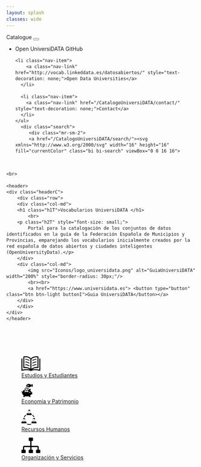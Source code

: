 ```yaml
---
layout: splash
classes: wide
---
```

<head>
	
   <meta name="viewport" content="width=device-width, initial-scale=1.0">
    <meta charset="utf-8">
<link rel="stylesheet" href="https://maxcdn.bootstrapcdn.com/bootstrap/4.5.2/css/bootstrap.min.css">
  <script src="https://ajax.googleapis.com/ajax/libs/jquery/3.5.1/jquery.min.js"></script>
  <script src="https://cdnjs.cloudflare.com/ajax/libs/popper.js/1.16.0/umd/popper.min.js"></script>
  <script src="https://maxcdn.bootstrapcdn.com/bootstrap/4.5.2/js/bootstrap.min.js"></script>
<link rel="stylesheet" href="https://maxcdn.bootstrapcdn.com/bootstrap/4.0.0/css/bootstrap.min.css" integrity="sha384-Gn5384xqQ1aoWXA+058RXPxPg6fy4IWvTNh0E263XmFcJlSAwiGgFAW/dAiS6JXm" crossorigin="anonymous">
<!-- CSS only -->
<link href="https://cdn.jsdelivr.net/npm/bootstrap@5.0.2/dist/css/bootstrap.min.css" rel="stylesheet" integrity="sha384-EVSTQN3/azprG1Anm3QDgpJLIm9Nao0Yz1ztcQTwFspd3yD65VohhpuuCOmLASjC" crossorigin="anonymous">
	
<link href="/CatalogoUniversiDATA/stylesheet.css" rel="stylesheet"/>	 
	
    
 <div class="navMenu">   
    <nav class="navbar navbar-expand-lg navbar-light bg-light">
  <a class="navbar-brand" href="https://openuniversitydata.github.io/CatalogoUniversiDATA/" style="text-decoration: none;">Catalogue</a>
  <button class="navbar-toggler" type="button" data-toggle="collapse" data-target="#navbarSupportedContent" aria-controls="navbarSupportedContent" aria-expanded="false" aria-label="Toggle navigation">
    <span class="navbar-toggler-icon"></span>
  </button>

  <div class="collapse navbar-collapse" id="navbarSupportedContent">
    <ul class="navbar-nav mr-auto">
	<li class="nav-item">
        <a class="nav-link" href="https://github.com/openuniversitydata/" style="text-decoration: none;">Open UniversiDATA GitHub</a>
      </li>
	    
	<li class="nav-item">
        <a class="nav-link" href="http://vocab.linkeddata.es/datosabiertos/" style="text-decoration: none;">Open Data Universities</a>
      </li>
      
      <li class="nav-item">
        <a class="nav-link" href="/CatalogoUniversiDATA/contact/" style="text-decoration: none;">Contact</a>
      </li>
	</ul>
	  <div class="search">
     	 <div class="mr-sm-2">
	     <a href="/CatalogoUniversiDATA/search/"><svg xmlns="http://www.w3.org/2000/svg" width="16" height="16" fill="currentColor" class="bi bi-search" viewBox="0 0 16 16">
  <path d="M11.742 10.344a6.5 6.5 0 1 0-1.397 1.398h-.001c.03.04.062.078.098.115l3.85 3.85a1 1 0 0 0 1.415-1.414l-3.85-3.85a1.007 1.007 0 0 0-.115-.1zM12 6.5a5.5 5.5 0 1 1-11 0 5.5 5.5 0 0 1 11 0z"/>
</svg> </a>
	  </div>
	  </div>
  </div>
</nav>
<br>
</div>	


	<br>
	
	<header>
	<div class="headerC">
		<div class="row">
  		<div class="col-md">  
		<h1 class="h1T">Vocabularios UniversiDATA </h1>
			<br>
		<p class="h2T" style="font-size: small;">
			Portal para la catalogación de los conjuntos de datos identificados en la guía de la Federación Española de Municipios y Provincias, emparejando los vocabularios inicialmente creados por la red española de datos abiertos y ciudades inteligentes (OpenUniversityData).</p>
		</div>
		<div class="col-md"> 
			<img src="Iconos/logo_universidata.png" alt="GuiaUniversiDATA" width="200%" style="border-radius: 30px;"/> 
			<br><br>
			<a href="https://www.universidata.es"> <button type="button" class="btn btn-light buttonI">Guia UniversiDATA</button></a>
		</div>
		</div>
	</div>
	</header>
  
</head>


<body>
<link href="/CatalogoUniversiDATA/stylesheet.css" rel="stylesheet"/>	
	
<br><br>
	
<div class="todojunto">
	
<div class="container">
	<br>
	 <div class="row">
		 <div class="col-6 col-md-3">
 <div class="item1">
<figure class="imagen1">
<a href="https://openuniversitydata.github.io/CatalogoUniversiDATA/estudios-y-estudiantes/"><img src="Iconos/estudios-y-estudiantes.png" alt="EstudiosEstudiantes" width="50"/>
    <figcaption>Estudios y Estudiantes</figcaption></a>
</figure>
  </div>
		 </div>
		 <div class="col-6 col-md-3">
 <div class="item2">
<figure class="imagen2">
<a href="https://openuniversitydata.github.io/CatalogoUniversiDATA/economia-y-patrimonio/"><img src="Iconos/economia-y-patrimonio.png" alt="EconomiaPatrimonio" width="30"/>
    <figcaption>Economía y Patrimonio</figcaption></a>
</figure>
  </div>
		 </div>
		 <div class="col-6 col-md-3">
 <div class="item3">
<figure class="imagen3">
<a href="https://openuniversitydata.github.io/CatalogoUniversiDATA/recursos-humanos/"><img src="Iconos/recursos-humanos.png" alt="RecursosHumanos" width="40"/>
    <figcaption>Recursos Humanos</figcaption></a>
</figure>
  </div>
		 </div>
		 <div class="col-6 col-md-3">
 <div class="item4">
<figure class="imagen4">
<a href="https://openuniversitydata.github.io/CatalogoUniversiDATA/organizacion-y-servicios/"><img src="Iconos/organizacion-y-servicios.png" alt="OrganizacionServicios" width="50"/>
    <figcaption>Organización y Servicios</figcaption></a>
</figure>
  </div>
		 </div>
	</div>
	<br>
	</div>
</div>

</body>

&nbsp; 

&nbsp; 
